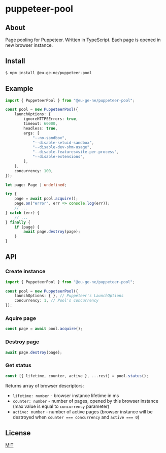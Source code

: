 # puppeteer-pool

## About

Page pooling for Puppeteer. Written in TypeScript. Each page is opened in new browser instance.

## Install

```bash
$ npm install @eu-ge-ne/puppeteer-pool
```

## Example

```typescript
import { PuppeteerPool } from "@eu-ge-ne/puppeteer-pool";

const pool = new PuppeteerPool({
    launchOptions: {
        ignoreHTTPSErrors: true,
        timeout: 60000,
        headless: true,
        args: [
            "--no-sandbox",
            "--disable-setuid-sandbox",
            "--disable-dev-shm-usage",
            "--disable-features=site-per-process",
            "--disable-extensions",
        ],
    },
    concurrency: 100,
});

let page: Page | undefined;

try {
    page = await pool.acquire();
    page.on("error", err => console.log(err));
    // ...
} catch (err) {
    // ...
} finally {
    if (page) {
        await page.destroy(page);
    }
}
```

## API

### Create instance

```typescript
import { PuppeteerPool } from "@eu-ge-ne/puppeteer-pool";

const pool = new PuppeteerPool({
    launchOptions: { }, // Puppeteer's LaunchOptions
    concurrency: 1, // Pool's concurrency
});
```

### Aquire page

```typescript
const page = await pool.acquire();
```

### Destroy page

```typescript
await page.destroy(page);
```

### Get status

```typescript
const [{ lifetime, counter, active }, ...rest] = pool.status();
```

Returns array of browser descriptors:

 - `lifetime: number` - browser instance lifetime in ms
 - `counter: number` - number of pages, opened by this browser instance
    (max value is equal to `concurrency` parameter)
 - `active: number` - number of active pages (browser instance will be
    destroyed when `counter === concurrency` and `active === 0`)

## License

[MIT](LICENSE)

